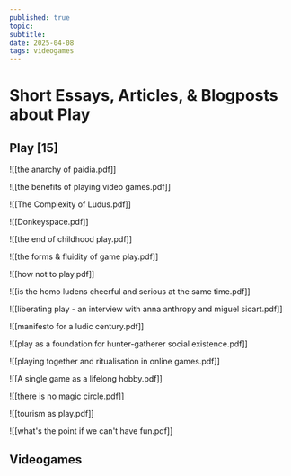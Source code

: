 ```yaml
---
published: true
topic: 
subtitle: 
date: 2025-04-08
tags: videogames
---
```

# Short Essays, Articles, & Blogposts about Play

## Play [15]

![[the anarchy of paidia.pdf]]

![[the benefits of playing video games.pdf]]

![[The Complexity of Ludus.pdf]]

![[Donkeyspace.pdf]]

![[the end of childhood play.pdf]]

![[the forms & fluidity of game play.pdf]]

![[how not to play.pdf]]

![[is the homo ludens cheerful and serious at the same time.pdf]]

![[liberating play - an interview with anna anthropy and miguel sicart.pdf]]

![[manifesto for a ludic century.pdf]]

![[play as a foundation for hunter-gatherer social existence.pdf]]

![[playing together and ritualisation in online games.pdf]]

![[A single game as a lifelong hobby.pdf]]

![[there is no magic circle.pdf]]

![[tourism as play.pdf]]

![[what's the point if we can't have fun.pdf]]

## Videogames